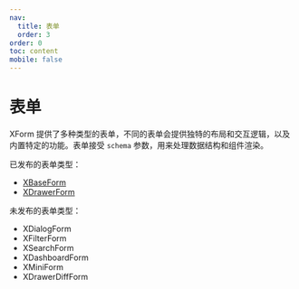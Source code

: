 ```yaml
---
nav:
  title: 表单
  order: 3
order: 0
toc: content
mobile: false
---
```


# 表单

XForm 提供了多种类型的表单，不同的表单会提供独特的布局和交互逻辑，以及内置特定的功能。表单接受 `schema` 参数，用来处理数据结构和组件渲染。

已发布的表单类型：

* [XBaseForm](/form/X-Base-Form)
* [XDrawerForm](/form/X-Drawer-Form)

未发布的表单类型：

* XDialogForm
* XFilterForm
* XSearchForm
* XDashboardForm
* XMiniForm
* XDrawerDiffForm

  